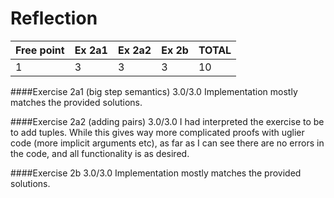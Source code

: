 # Reflection

|Free point | Ex 2a1 | Ex 2a2 | Ex 2b | TOTAL |
|-----------|--------|--------|-------|-------|
| 1         | 3      | 3      | 3     | 10    |

####Exercise 2a1 (big step semantics)
3.0/3.0
Implementation mostly matches the provided solutions.

####Exercise 2a2 (adding pairs)
3.0/3.0
I had interpreted the exercise to be to add tuples. While this gives way more complicated proofs with uglier code (more implicit arguments etc), as far as I can see there are no errors in the code, and all functionality is as desired.

####Exercise 2b
3.0/3.0
Implementation mostly matches the provided solutions.
